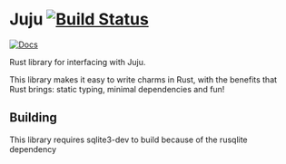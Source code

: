 # Juju [![Build Status](https://travis-ci.org/cholcombe973/Juju.svg?branch=master)](https://travis-ci.org/cholcombe973/Juju)
[![Docs](https://docs.rs/juju/badge.svg)](https://docs.rs/juju)

Rust library for interfacing with Juju.

This library makes it easy to write charms in Rust, with the benefits that Rust brings: static typing, minimal dependencies and fun!

## Building
This library requires sqlite3-dev to build because of the rusqlite
dependency
